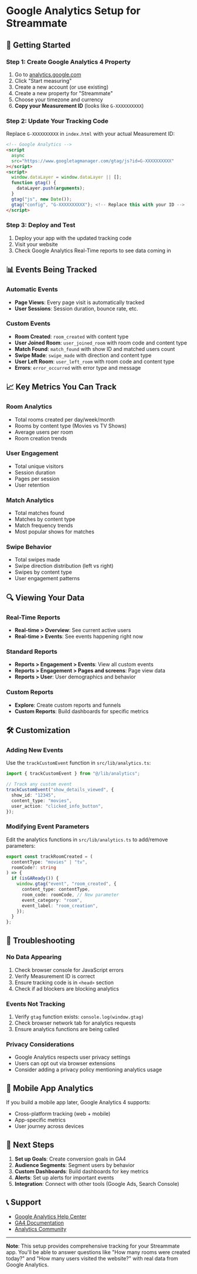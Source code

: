 # Google Analytics Setup for Streammate

## 🚀 Getting Started

### Step 1: Create Google Analytics 4 Property

1. Go to [analytics.google.com](https://analytics.google.com)
2. Click "Start measuring"
3. Create a new account (or use existing)
4. Create a new property for "Streammate"
5. Choose your timezone and currency
6. **Copy your Measurement ID** (looks like `G-XXXXXXXXXX`)

### Step 2: Update Your Tracking Code

Replace `G-XXXXXXXXXX` in `index.html` with your actual Measurement ID:

```html
<!-- Google Analytics -->
<script
  async
  src="https://www.googletagmanager.com/gtag/js?id=G-XXXXXXXXXX"
></script>
<script>
  window.dataLayer = window.dataLayer || [];
  function gtag() {
    dataLayer.push(arguments);
  }
  gtag("js", new Date());
  gtag("config", "G-XXXXXXXXXX"); <!-- Replace this with your ID -->
</script>
```

### Step 3: Deploy and Test

1. Deploy your app with the updated tracking code
2. Visit your website
3. Check Google Analytics Real-Time reports to see data coming in

## 📊 Events Being Tracked

### Automatic Events

- **Page Views**: Every page visit is automatically tracked
- **User Sessions**: Session duration, bounce rate, etc.

### Custom Events

- **Room Created**: `room_created` with content type
- **User Joined Room**: `user_joined_room` with room code and content type
- **Match Found**: `match_found` with show ID and matched users count
- **Swipe Made**: `swipe_made` with direction and content type
- **User Left Room**: `user_left_room` with room code and content type
- **Errors**: `error_occurred` with error type and message

## 📈 Key Metrics You Can Track

### Room Analytics

- Total rooms created per day/week/month
- Rooms by content type (Movies vs TV Shows)
- Average users per room
- Room creation trends

### User Engagement

- Total unique visitors
- Session duration
- Pages per session
- User retention

### Match Analytics

- Total matches found
- Matches by content type
- Match frequency trends
- Most popular shows for matches

### Swipe Behavior

- Total swipes made
- Swipe direction distribution (left vs right)
- Swipes by content type
- User engagement patterns

## 🔍 Viewing Your Data

### Real-Time Reports

- **Real-time > Overview**: See current active users
- **Real-time > Events**: See events happening right now

### Standard Reports

- **Reports > Engagement > Events**: View all custom events
- **Reports > Engagement > Pages and screens**: Page view data
- **Reports > User**: User demographics and behavior

### Custom Reports

- **Explore**: Create custom reports and funnels
- **Custom Reports**: Build dashboards for specific metrics

## 🛠️ Customization

### Adding New Events

Use the `trackCustomEvent` function in `src/lib/analytics.ts`:

```typescript
import { trackCustomEvent } from "@/lib/analytics";

// Track any custom event
trackCustomEvent("show_details_viewed", {
  show_id: "12345",
  content_type: "movies",
  user_action: "clicked_info_button",
});
```

### Modifying Event Parameters

Edit the analytics functions in `src/lib/analytics.ts` to add/remove parameters:

```typescript
export const trackRoomCreated = (
  contentType: "movies" | "tv",
  roomCode?: string
) => {
  if (isGAReady()) {
    window.gtag("event", "room_created", {
      content_type: contentType,
      room_code: roomCode, // New parameter
      event_category: "room",
      event_label: "room_creation",
    });
  }
};
```

## 🚨 Troubleshooting

### No Data Appearing

1. Check browser console for JavaScript errors
2. Verify Measurement ID is correct
3. Ensure tracking code is in `<head>` section
4. Check if ad blockers are blocking analytics

### Events Not Tracking

1. Verify `gtag` function exists: `console.log(window.gtag)`
2. Check browser network tab for analytics requests
3. Ensure analytics functions are being called

### Privacy Considerations

- Google Analytics respects user privacy settings
- Users can opt out via browser extensions
- Consider adding a privacy policy mentioning analytics usage

## 📱 Mobile App Analytics

If you build a mobile app later, Google Analytics 4 supports:

- Cross-platform tracking (web + mobile)
- App-specific metrics
- User journey across devices

## 🎯 Next Steps

1. **Set up Goals**: Create conversion goals in GA4
2. **Audience Segments**: Segment users by behavior
3. **Custom Dashboards**: Build dashboards for key metrics
4. **Alerts**: Set up alerts for important events
5. **Integration**: Connect with other tools (Google Ads, Search Console)

## 📞 Support

- [Google Analytics Help Center](https://support.google.com/analytics)
- [GA4 Documentation](https://developers.google.com/analytics/devguides/collection/ga4)
- [Analytics Community](https://support.google.com/analytics/community)

---

**Note**: This setup provides comprehensive tracking for your Streammate app. You'll be able to answer questions like "How many rooms were created today?" and "How many users visited the website?" with real data from Google Analytics.
